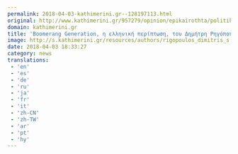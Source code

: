 ```yaml
---
permalink: 2018-04-03-kathimerini.gr--128197113.html
original: http://www.kathimerini.gr/957279/opinion/epikairothta/politikh/boomerang-generation-h-ellhnikh-periptwsh
domain: kathimerini.gr
title: 'Boomerang Generation, η ελληνική περίπτωση, του Δημήτρη Ρηγόπουλου | Kathimerini'
image: http://s.kathimerini.gr/resources/authors/rigopoulos_dimitris_s.jpg
date: 2018-04-03 18:33:27
category: news
translations: 
 - 'en'
 - 'es'
 - 'de'
 - 'ru'
 - 'ja'
 - 'fr'
 - 'it'
 - 'zh-CN'
 - 'zh-TW'
 - 'ar'
 - 'pt'
 - 'hy'
---
```


